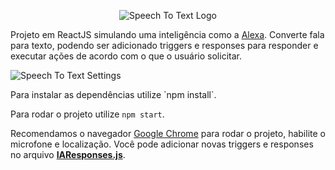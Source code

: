 <p align="center">
  <img src="https://i.imgur.com/WWC94g6.png" alt="Speech To Text Logo"/>
</p>

Projeto em ReactJS simulando uma inteligência como a [Alexa](https://www.amazon.com.br/b?ie=UTF8&node=21215956011).
Converte fala para texto, podendo ser adicionado triggers e responses para responder e executar ações de acordo com o que o usuário solicitar.

<p align="left">
  <img src="https://i.imgur.com/WWC94g6.png" alt="Speech To Text Settings"/>
</p>
Para instalar as dependências utilize `npm install`.

Para rodar o projeto utilize `npm start`.

Recomendamos o navegador [Google Chrome](https://www.google.com/intl/pt-BR/chrome/) para rodar o projeto, habilite o microfone e localização.
Você pode adicionar novas triggers e responses no arquivo **[IAResponses.js](https://github.com/MateusOFCZ/SpeechToText/blob/master/src/assets/IAResponses.js)**.
